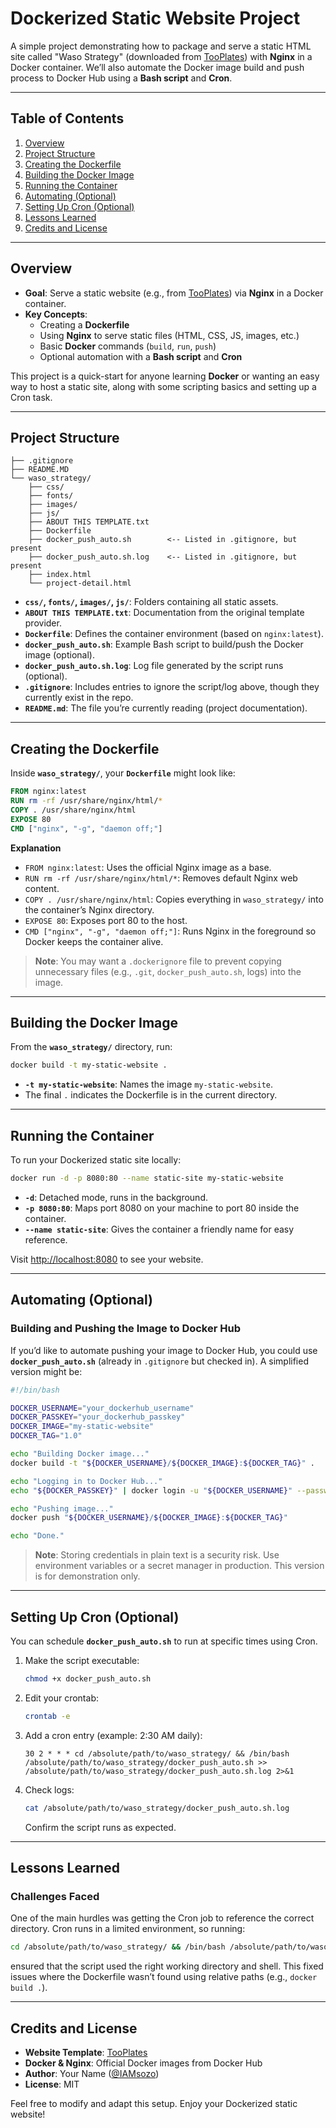
# Dockerized Static Website Project

A simple project demonstrating how to package and serve a static HTML site called "Waso Strategy" (downloaded from [TooPlates](https://www.tooplates.com/)) with **Nginx** in a Docker container. We’ll also automate the Docker image build and push process to Docker Hub using a **Bash script** and **Cron**.

---

## Table of Contents

1. [Overview](#overview)  
2. [Project Structure](#project-structure)  
3. [Creating the Dockerfile](#creating-the-dockerfile)  
4. [Building the Docker Image](#building-the-docker-image)  
5. [Running the Container](#running-the-container)  
6. [Automating (Optional)](#automating-optional)  
7. [Setting Up Cron (Optional)](#setting-up-cron-optional)  
8. [Lessons Learned](#lessons-learned)  
9. [Credits and License](#credits-and-license)

---

## Overview

- **Goal**: Serve a static website (e.g., from [TooPlates](https://www.tooplates.com/)) via **Nginx** in a Docker container.  
- **Key Concepts**:  
  - Creating a **Dockerfile**  
  - Using **Nginx** to serve static files (HTML, CSS, JS, images, etc.)  
  - Basic **Docker** commands (`build`, `run`, `push`)  
  - Optional automation with a **Bash script** and **Cron**  

This project is a quick-start for anyone learning **Docker** or wanting an easy way to host a static site, along with some scripting basics and setting up a Cron task.

---

## Project Structure

```
├── .gitignore
├── README.MD
└── waso_strategy/
    ├── css/
    ├── fonts/
    ├── images/
    ├── js/
    ├── ABOUT THIS TEMPLATE.txt
    ├── Dockerfile
    ├── docker_push_auto.sh        <-- Listed in .gitignore, but present
    ├── docker_push_auto.sh.log    <-- Listed in .gitignore, but present
    ├── index.html
    └── project-detail.html
```

- **`css/`, `fonts/`, `images/`, `js/`**: Folders containing all static assets.  
- **`ABOUT THIS TEMPLATE.txt`**: Documentation from the original template provider.  
- **`Dockerfile`**: Defines the container environment (based on `nginx:latest`).  
- **`docker_push_auto.sh`**: Example Bash script to build/push the Docker image (optional).  
- **`docker_push_auto.sh.log`**: Log file generated by the script runs (optional).  
- **`.gitignore`**: Includes entries to ignore the script/log above, though they currently exist in the repo.  
- **`README.md`**: The file you’re currently reading (project documentation).

---

## Creating the Dockerfile

Inside **`waso_strategy/`**, your **`Dockerfile`** might look like:

```dockerfile
FROM nginx:latest
RUN rm -rf /usr/share/nginx/html/*
COPY . /usr/share/nginx/html
EXPOSE 80
CMD ["nginx", "-g", "daemon off;"]
```

**Explanation**  
- `FROM nginx:latest`: Uses the official Nginx image as a base.  
- `RUN rm -rf /usr/share/nginx/html/*`: Removes default Nginx web content.  
- `COPY . /usr/share/nginx/html`: Copies everything in `waso_strategy/` into the container’s Nginx directory.  
- `EXPOSE 80`: Exposes port 80 to the host.  
- `CMD ["nginx", "-g", "daemon off;"]`: Runs Nginx in the foreground so Docker keeps the container alive.

> **Note**: You may want a `.dockerignore` file to prevent copying unnecessary files (e.g., `.git`, `docker_push_auto.sh`, logs) into the image.

---

## Building the Docker Image

From the **`waso_strategy/`** directory, run:

```bash
docker build -t my-static-website .
```

- **`-t my-static-website`**: Names the image `my-static-website`.  
- The final `.` indicates the Dockerfile is in the current directory.

---

## Running the Container

To run your Dockerized static site locally:

```bash
docker run -d -p 8080:80 --name static-site my-static-website
```

- **`-d`**: Detached mode, runs in the background.  
- **`-p 8080:80`**: Maps port 8080 on your machine to port 80 inside the container.  
- **`--name static-site`**: Gives the container a friendly name for easy reference.

Visit [http://localhost:8080](http://localhost:8080) to see your website.

---

## Automating (Optional)

### Building and Pushing the Image to Docker Hub

If you’d like to automate pushing your image to Docker Hub, you could use **`docker_push_auto.sh`** (already in `.gitignore` but checked in). A simplified version might be:

```bash
#!/bin/bash

DOCKER_USERNAME="your_dockerhub_username"
DOCKER_PASSKEY="your_dockerhub_passkey"
DOCKER_IMAGE="my-static-website"
DOCKER_TAG="1.0"

echo "Building Docker image..."
docker build -t "${DOCKER_USERNAME}/${DOCKER_IMAGE}:${DOCKER_TAG}" .

echo "Logging in to Docker Hub..."
echo "${DOCKER_PASSKEY}" | docker login -u "${DOCKER_USERNAME}" --password-stdin

echo "Pushing image..."
docker push "${DOCKER_USERNAME}/${DOCKER_IMAGE}:${DOCKER_TAG}"

echo "Done."
```

> **Note**: Storing credentials in plain text is a security risk. Use environment variables or a secret manager in production. This version is for demonstration only.

---

## Setting Up Cron (Optional)

You can schedule **`docker_push_auto.sh`** to run at specific times using Cron.

1. Make the script executable:
   ```bash
   chmod +x docker_push_auto.sh
   ```

2. Edit your crontab:
   ```bash
   crontab -e
   ```

3. Add a cron entry (example: 2:30 AM daily):
   ```cron
   30 2 * * * cd /absolute/path/to/waso_strategy/ && /bin/bash /absolute/path/to/waso_strategy/docker_push_auto.sh >> /absolute/path/to/waso_strategy/docker_push_auto.sh.log 2>&1
   ```

4. Check logs:
   ```bash
   cat /absolute/path/to/waso_strategy/docker_push_auto.sh.log
   ```
   Confirm the script runs as expected.

---

## Lessons Learned

### Challenges Faced
One of the main hurdles was getting the Cron job to reference the correct directory. Cron runs in a limited environment, so running:
```bash
cd /absolute/path/to/waso_strategy/ && /bin/bash /absolute/path/to/waso_strategy/docker_push_auto.sh
```
ensured that the script used the right working directory and shell. This fixed issues where the Dockerfile wasn’t found using relative paths (e.g., `docker build .`).

---

## Credits and License

- **Website Template**: [TooPlates](https://www.tooplates.com)  
- **Docker & Nginx**: Official Docker images from Docker Hub  
- **Author**: Your Name ([@IAMsozo](https://github.com/IAMsozo))  
- **License**: MIT

Feel free to modify and adapt this setup. Enjoy your Dockerized static website!
